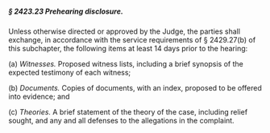 ##### § 2423.23 Prehearing disclosure. #####

Unless otherwise directed or approved by the Judge, the parties shall exchange, in accordance with the service requirements of § 2429.27(b) of this subchapter, the following items at least 14 days prior to the hearing:

(a) *Witnesses.* Proposed witness lists, including a brief synopsis of the expected testimony of each witness;

(b) *Documents.* Copies of documents, with an index, proposed to be offered into evidence; and

(c) *Theories.* A brief statement of the theory of the case, including relief sought, and any and all defenses to the allegations in the complaint.